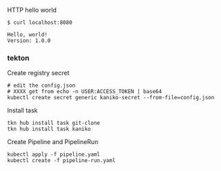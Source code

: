 HTTP hello world

```
$ curl localhost:8080

Hello, world!
Version: 1.0.0
```

### tekton

Create registry secret

```shell
# edit the config.json
# XXXX get from echo -n USER:ACCESS_TOKEN | base64
kubectl create secret generic kaniko-secret --from-file=config.json
```

Install task

```
tkn hub install task git-clone
tkn hub install task kaniko
```

Create Pipeline and PipelineRun

```
kubectl apply -f pipeline.yaml
kubectl create -f pipeline-run.yaml
```
